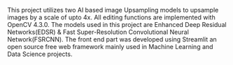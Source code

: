 This project utilizes two AI based image Upsampling models to upsample images by a scale of  upto 4x. All editing functions are implemented with OpenCV 4.3.0. 
The models used in this project are Enhanced Deep Residual Networks(EDSR) & Fast Super-Resolution Convolutional Neural Network(FSRCNN). 
The front end part was developed using Streamlit an open source free web framework mainly used in Machine Learning and Data Science projects.
